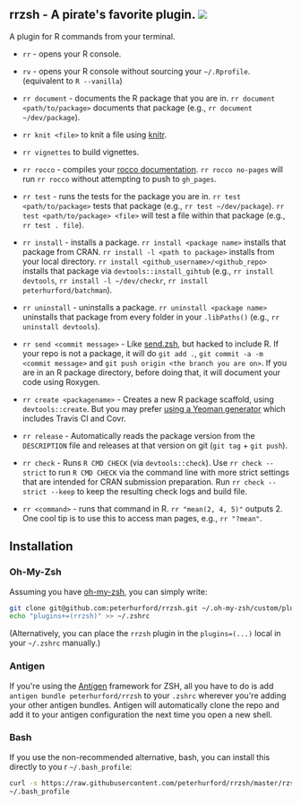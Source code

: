 ## rrzsh - A pirate's favorite plugin. <a href="https://github.com/peterhurford/rrzsh/tags"><img src="https://img.shields.io/github/tag/peterhurford/rrzsh.svg"></a>

A plugin for R commands from your terminal.

* `rr` - opens your R console.

* `rv` - opens your R console without sourcing your `~/.Rprofile`.  (equivalent to `R --vanilla`)

* `rr document` - documents the R package that you are in.  `rr document <path/to/package>` documents that package (e.g., `rr document ~/dev/package`).

* `rr knit <file>` to knit a file using [knitr](https://yihui.name/knitr/).

* `rr vignettes` to build vignettes.

* `rr rocco` - compiles your [rocco documentation](https://github.com/robertzk/rocco).  `rr rocco no-pages` will run `rr rocco` without attempting to push to `gh_pages`.

* `rr test` - runs the tests for the package you are in.  `rr test <path/to/package>` tests that package (e.g., `rr test ~/dev/package`).  `rr test <path/to/package> <file>` will test a file within that package (e.g., `rr test . file`).

* `rr install` - installs a package.  `rr install <package name>` installs that package from CRAN.  `rr install -l <path to package>` installs from your local directory.  `rr install <github_username>/<github_repo>` installs that package via `devtools::install_gihtub` (e.g., `rr install devtools`, `rr install -l ~/dev/checkr`, `rr install peterhurford/batchman`).

* `rr uninstall` - uninstalls a package.  `rr uninstall <package name>` uninstalls that package from every folder in your `.libPaths()` (e.g., `rr uninstall devtools`).

* `rr send <commit message>` - Like [send.zsh](https://github.com/robertzk/send.zsh), but hacked to include R.  If your repo is not a package, it will do `git add .`, `git commit -a -m <commit message>` and `git push origin <the branch you are on>`.  If you are in an R package directory, before doing that, it will document your code using Roxygen.

* `rr create <packagename>` - Creates a new R package scaffold, using `devtools::create`.  But you may prefer [using a Yeoman generator](https://github.com/kirillseva/generator-newpackage) which includes Travis CI and Covr.

* `rr release` - Automatically reads the package version from the `DESCRIPTION` file and releases at that version on git (`git tag` + `git push`).
 
* `rr check` - Runs `R CMD CHECK` (via `devtools::check`). Use `rr check --strict` to run `R CMD CHECK` via the command line with more strict settings that are intended for CRAN submission preparation. Run `rr check --strict --keep` to keep the resulting check logs and build file.

* `rr <command>` - runs that command in R.  `rr "mean(2, 4, 5)"` outputs 2.  One cool tip is to use this to access man pages, e.g., `rr "?mean"`.


## Installation

### Oh-My-Zsh

Assuming you have [oh-my-zsh](https://github.com/robbyrussell/oh-my-zsh), you can
simply write:

```bash
git clone git@github.com:peterhurford/rrzsh.git ~/.oh-my-zsh/custom/plugins/rrzsh
echo "plugins+=(rrzsh)" >> ~/.zshrc
```

(Alternatively, you can place the `rrzsh` plugin in the `plugins=(...)` local in your `~/.zshrc` manually.)

### Antigen
If you're using the [Antigen](https://github.com/zsh-users/antigen) framework for ZSH, all you have to do is add `antigen bundle peterhurford/rrzsh` to your `.zshrc` wherever you're adding your other antigen bundles. Antigen will automatically clone the repo and add it to your antigen configuration the next time you open a new shell.

### Bash
If you use the non-recommended alternative, bash, you can install this directly to you
r `~/.bash_profile`:

```bash
curl -s https://raw.githubusercontent.com/peterhurford/rrzsh/master/rzsh.plugin.zsh >>
~/.bash_profile
```
